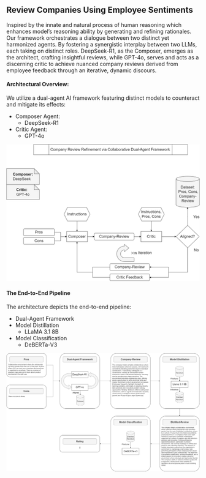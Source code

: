 ## Review Companies Using Employee Sentiments
Inspired by the innate and natural process of human reasoning which enhances model’s reasoning ability by generating and refining rationales. Our framework orchestrates a dialogue between two distinct yet harmonized agents. By fostering a synergistic interplay between two LLMs, each taking on distinct roles. DeepSeek-R1, as the Composer, emerges as the architect, crafting insightful reviews, while GPT-4o, serves and acts as a discerning critic to achieve nuanced company reviews derived from employee feedback through an iterative, dynamic discours.

#### Architectural Overview:
We utilize a dual-agent AI framework featuring distinct models to counteract and mitigate its effects:

- Composer Agent:
  - DeepSeek-R1
- Critic Agent:
  - GPT-4o

![](diagram/DualAgentFramework.png "Dual Agent Framework")

#### The End-to-End Pipeline
The architecture depicts the end-to-end pipeline: 
- Dual-Agent Framework 
- Model Distillation 
  - LLaMA 3.1 8B
- Model Classification
  - DeBERTa-V3

![](diagram/EndtoEnd.png "End-to-End Pipeline")